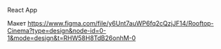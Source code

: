 React App

Макет
https://www.figma.com/file/y6Unt7auWP6fq2cQzjJF14/Rooftop-Cinema?type=design&node-id=0-1&mode=design&t=RHW58H8TdB26onhM-0